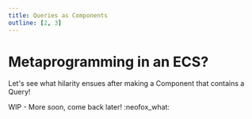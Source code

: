```yaml
---
title: Queries as Components
outline: [2, 3]
---
```


# Metaprogramming in an ECS?

Let's see what hilarity ensues after making a Component that contains a Query!

WIP - More soon, come back later! :neofox_what: 

